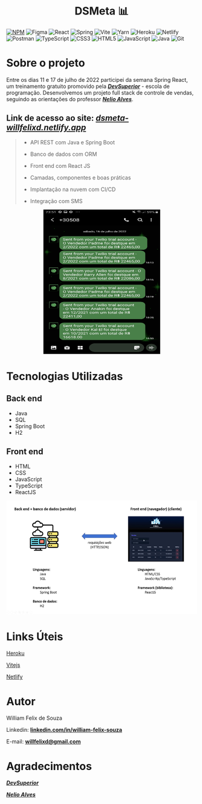<div>
  <h1 align="center">
    DSMeta 📊
  </h1>
</div>

[![NPM](https://img.shields.io/github/license/willfelixd/dsmeta)](https://github.com/willfelixd/dsmeta/blob/main/LICENSE) 
![Figma](https://img.shields.io/badge/figma-%23F24E1E.svg?style=for-the-badge&logo=figma&logoColor=white)
![React](https://img.shields.io/badge/react-%2320232a.svg?style=for-the-badge&logo=react&logoColor=%2361DAFB)
![Spring](https://img.shields.io/badge/spring-%236DB33F.svg?style=for-the-badge&logo=spring&logoColor=white)
![Vite](https://img.shields.io/badge/vite-%23646CFF.svg?style=for-the-badge&logo=vite&logoColor=white)
![Yarn](https://img.shields.io/badge/yarn-%232C8EBB.svg?style=for-the-badge&logo=yarn&logoColor=white)
![Heroku](https://img.shields.io/badge/heroku-%23430098.svg?style=for-the-badge&logo=heroku&logoColor=white)
![Netlify](https://img.shields.io/badge/netlify-%23000000.svg?style=for-the-badge&logo=netlify&logoColor=#00C7B7)
![Postman](https://img.shields.io/badge/Postman-FF6C37?style=for-the-badge&logo=postman&logoColor=white)
![TypeScript](https://img.shields.io/badge/typescript-%23007ACC.svg?style=for-the-badge&logo=typescript&logoColor=white)
![CSS3](https://img.shields.io/badge/css3-%231572B6.svg?style=for-the-badge&logo=css3&logoColor=white)
![HTML5](https://img.shields.io/badge/html5-%23E34F26.svg?style=for-the-badge&logo=html5&logoColor=white)
![JavaScript](https://img.shields.io/badge/javascript-%23323330.svg?style=for-the-badge&logo=javascript&logoColor=%23F7DF1E)
![Java](https://img.shields.io/badge/java-%23ED8B00.svg?style=for-the-badge&logo=java&logoColor=white)
![Git](https://img.shields.io/badge/git-%23F05033.svg?style=for-the-badge&logo=git&logoColor=white)

# Sobre o projeto

Entre os dias 11 e 17 de julho de 2022 participei da semana Spring React, um treinamento gratuito promovido pela **_[DevSuperior](https://devsuperior.com.br/cursos)_** - escola de programação. Desenvolvemos um projeto full stack de controle de vendas, seguindo as orientações do professor **_[Nelio Alves](https://www.linkedin.com/in/nelio-alves/?originalSubdomain=br)_**.

## Link de acesso ao site: **_[dsmeta-willfelixd.netlify.app](https://dsmeta-willfelixd.netlify.app/)_**

> - API REST com Java e Spring Boot
>
> - Banco de dados com ORM
>
> - Front end com React JS
>
> - Camadas, componentes e boas práticas
>
> - Implantação na nuvem com CI/CD
>
> - Integração com SMS

<p align="center">
  <img width="309" height="381" src="https://github.com/willfelixd/dsmeta/blob/main/frontend/src/assets/img/sms%20teste.jpg">
</p>

# Tecnologias Utilizadas

## Back end
 - Java
 - SQL
 - Spring Boot
 - H2

## Front end
 - HTML
 - CSS
 - JavaScript
 - TypeScript
 - ReactJS

<p align="center">
  <img width="550" height="300" src="https://github.com/willfelixd/dsmeta/blob/main/frontend/src/assets/img/tecnologias%20utilizadas.jpg">
</p>

# Links Úteis
[Heroku](https://id.heroku.com/login)

[Vitejs](https://vitejs.dev/guide/)

[Netlify](app.netlify.com)

# Autor

William Felix de Souza

Linkedin: **[linkedin.com/in/william-felix-souza](https://www.linkedin.com/in/william-felix-souza/)**

E-mail: **[willfelixd@gmail.com](willfelixd@gmail.com)**

# Agradecimentos

**_[DevSuperior](https://devsuperior.com.br/cursos)_**

**_[Nelio Alves](https://www.linkedin.com/in/nelio-alves/?originalSubdomain=br)_**

